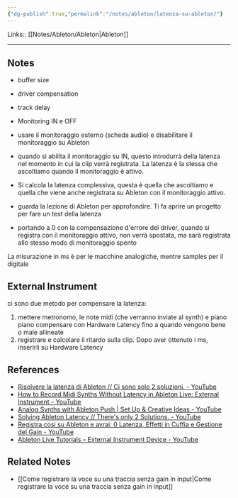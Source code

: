 ```yaml
---
{"dg-publish":true,"permalink":"/notes/ableton/latenza-su-ableton/"}
---
```


Links:: [[Notes/Ableton/Ableton\|Ableton]]
 
---
## Notes

- buffer size
- driver compensation 
- track delay
- Monitoring IN e OFF

- usare il monitoraggio esterno (scheda audio) e disabilitare il monitoraggio su Ableton
- quando si abilita il monitoraggio su IN, questo introdurrà della latenza nel momento in cui la clip verrà registrata. La latenza è la stessa che ascoltiamo quando il monitoraggio è attivo.
- Si calcola la latenza complessiva, questa è quella che ascoltiamo e quella che viene anche registrata su Ableton con il monitoraggio attivo.
- guarda la lezione di Ableton per approfondire. Ti fa aprire un progetto per fare un test della latenza
- portando a 0 con la compensazione d'errore del driver, quando si registra con il monitoraggio attivo, non verrà spostata, ma sarà registrata allo stesso modo di monitoraggio spento

La misurazione in ms è per le macchine analogiche, mentre samples per il digitale

## External Instrument

ci sono due metodo per compensare la latenza:
1. mettere metronomo, le note midi (che verranno inviate al synth) e piano piano compensare con Hardware Latency fino a quando vengono bene o male allineate 
2. registrare e calcolare il ritardo sulla clip. Dopo aver ottenuto i ms, inserirli su Hardware Latency





## References

- [Risolvere la latenza di Ableton // Ci sono solo 2 soluzioni. - YouTube](https://www.youtube.com/watch?v=t5o2BIsig7k)
- [How to Record Midi Synths Without Latency in Ableton Live: External Instrument - YouTube](https://www.youtube.com/watch?v=WkQkzBB6Szc)
- [Analog Synths with Ableton Push | Set Up & Creative Ideas - YouTube](https://www.youtube.com/watch?v=vfHik01M_8w)
- [Solving Ableton Latency // There's only 2 Solutions. - YouTube](https://www.youtube.com/watch?v=t5o2BIsig7k)
- [Registra cosi su Ableton e avrai: 0 Latenza, Effetti in Cuffia e Gestione del Gain - YouTube](https://www.youtube.com/watch?v=vjJSJR2qMTw)
- [Ableton Live Tutorials – External Instrument Device - YouTube](https://www.youtube.com/watch?v=2ONL4ZWgy7E)

## Related Notes

- [[Come registrare la voce su una traccia senza gain in input\|Come registrare la voce su una traccia senza gain in input]]




